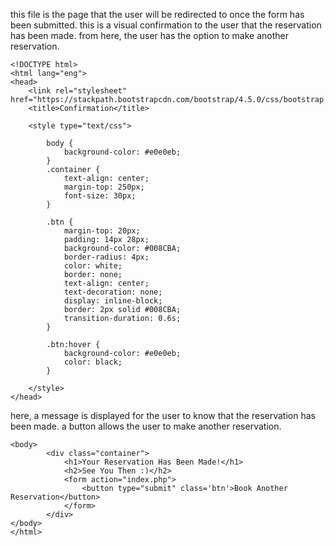 this file is the page that the user will be redirected to once the form has been submitted. this is a visual confirmation to the user that the
reservation has been made. from here, the user has the option to make another reservation.
```
<!DOCTYPE html>
<html lang="eng">
<head>
	<link rel="stylesheet" href="https://stackpath.bootstrapcdn.com/bootstrap/4.5.0/css/bootstrap.min.css">
	<title>Confirmation</title>

	<style type="text/css">

		body {
			background-color: #e0e0eb;
		}
		.container {
			text-align: center;
			margin-top: 250px;
			font-size: 30px;
		}

		.btn {
			margin-top: 20px;
			padding: 14px 28px;
			background-color: #008CBA;
			border-radius: 4px;
			color: white;
			border: none;
			text-align: center;
			text-decoration: none;
			display: inline-block;
			border: 2px solid #008CBA;
			transition-duration: 0.6s;
		}

		.btn:hover {
			background-color: #e0e0eb;
  			color: black;
		}

	</style>
</head>
```
here, a message is displayed for the user to know that the reservation has been made. a button allows the user to make another reservation.
```
<body>		
		<div class="container">
			<h1>Your Reservation Has Been Made!</h1>
			<h2>See You Then :)</h2>
			<form action="index.php">
				<button type="submit" class='btn'>Book Another Reservation</button>
			</form>
		</div>
</body>	
</html>
```
